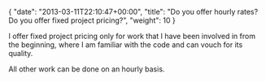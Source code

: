 {
   "date": "2013-03-11T22:10:47+00:00",
   "title": "Do you offer hourly rates? Do you offer fixed project pricing?",
   "weight": 10
}

I offer fixed project pricing only for work that I have been involved in from the beginning, where I am familiar with the code and can vouch for its quality.

All other work can be done on an hourly basis.